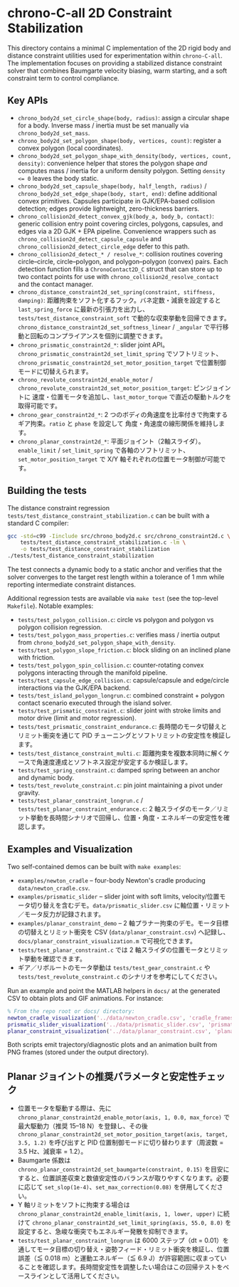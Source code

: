 # chrono-C-all 2D Constraint Stabilization

This directory contains a minimal C implementation of the 2D rigid body and distance
constraint utilities used for experimentation within `chrono-C-all`.  The
implementation focuses on providing a stabilized distance constraint solver that
combines Baumgarte velocity biasing, warm starting, and a soft constraint term to
control compliance.

## Key APIs

- `chrono_body2d_set_circle_shape(body, radius)`: assign a circular shape for a body.  Inverse
  mass / inertia must be set manually via `chrono_body2d_set_mass`.
- `chrono_body2d_set_polygon_shape(body, vertices, count)`: register a convex polygon (local coordinates).
- `chrono_body2d_set_polygon_shape_with_density(body, vertices, count, density)`: convenience helper that
  stores the polygon shape _and_ computes mass / inertia for a uniform density polygon.  Setting `density <= 0`
  leaves the body static.
- `chrono_body2d_set_capsule_shape(body, half_length, radius)` / `chrono_body2d_set_edge_shape(body, start, end)`:
  define additional convex primitives.  Capsules participate in GJK/EPA-based collision detection; edges provide
  lightweight, zero-thickness barriers.
- `chrono_collision2d_detect_convex_gjk(body_a, body_b, contact)`: generic collision entry point covering circles,
  polygons, capsules, and edges via a 2D GJK + EPA pipeline.  Convenience wrappers such as
  `chrono_collision2d_detect_capsule_capsule` and `chrono_collision2d_detect_circle_edge` defer to this path.
- `chrono_collision2d_detect_* / resolve_*`: collision routines covering circle–circle, circle–polygon, and
  polygon–polygon (convex) pairs.  Each detection function fills a `ChronoContact2D_C` struct that can store up
  to two contact points for use with `chrono_collision2d_resolve_contact` and the contact manager.
- `chrono_distance_constraint2d_set_spring(constraint, stiffness, damping)`: 距離拘束をソフト化するフック。バネ定数・減衰を設定すると `last_spring_force` に最新の引張力を出力し、`tests/test_distance_constraint_soft` で動的な収束挙動を回帰できます。`chrono_distance_constraint2d_set_softness_linear` / `_angular` で平行移動と回転のコンプライアンスを個別に調整できます。
- `chrono_prismatic_constraint2d_*`: slider joint API。`chrono_prismatic_constraint2d_set_limit_spring` でソフトリミット、
  `chrono_prismatic_constraint2d_set_motor_position_target` で位置制御モードに切替えられます。
- `chrono_revolute_constraint2d_enable_motor` / `chrono_revolute_constraint2d_set_motor_position_target`: ピンジョイントに
  速度・位置モータを追加し、`last_motor_torque` で直近の駆動トルクを取得可能です。
- `chrono_gear_constraint2d_*`: 2 つのボディの角速度を比率付きで拘束するギア拘束。`ratio` と `phase` を設定して
  角度・角速度の線形関係を維持します。
- `chrono_planar_constraint2d_*`: 平面ジョイント（2軸スライダ）。`enable_limit` / `set_limit_spring` で各軸のソフトリミット、
  `set_motor_position_target` で X/Y 軸それぞれの位置モータ制御が可能です。

## Building the tests

The distance constraint regression `tests/test_distance_constraint_stabilization.c` can be built with a standard C compiler:

```bash
gcc -std=c99 -Iinclude src/chrono_body2d.c src/chrono_constraint2d.c \
    tests/test_distance_constraint_stabilization.c -lm \
    -o tests/test_distance_constraint_stabilization
./tests/test_distance_constraint_stabilization
```

The test connects a dynamic body to a static anchor and verifies that the solver
converges to the target rest length within a tolerance of 1 mm while reporting
intermediate constraint distances.

Additional regression tests are available via `make test` (see the top-level `Makefile`).  Notable examples:

- `tests/test_polygon_collision.c`: circle vs polygon and polygon vs polygon collision regression.
- `tests/test_polygon_mass_properties.c`: verifies mass / inertia output from `chrono_body2d_set_polygon_shape_with_density`.
- `tests/test_polygon_slope_friction.c`: block sliding on an inclined plane with friction.
- `tests/test_polygon_spin_collision.c`: counter-rotating convex polygons interacting through the manifold pipeline.
- `tests/test_capsule_edge_collision.c`: capsule/capsule and edge/circle interactions via the GJK/EPA backend.
- `tests/test_island_polygon_longrun.c`: combined constraint + polygon contact scenario executed through the island solver.
- `tests/test_prismatic_constraint.c`: slider joint with stroke limits and motor drive (limit and motor regression).
- `tests/test_prismatic_constraint_endurance.c`: 長時間のモータ切替えとリミット衝突を通じて PID チューニングとソフトリミットの安定性を検証します。
- `tests/test_distance_constraint_multi.c`: 距離拘束を複数本同時に解くケースで角速度連成とソフトネス設定が安定するか検証します。
- `tests/test_spring_constraint.c`: damped spring between an anchor and dynamic body.
- `tests/test_revolute_constraint.c`: pin joint maintaining a pivot under gravity.
- `tests/test_planar_constraint_longrun.c` / `tests/test_planar_constraint_endurance.c`: 2 軸スライダのモータ／リミット挙動を長時間シナリオで回帰し、位置・角度・エネルギーの安定性を確認します。

## Examples and Visualization

Two self-contained demos can be built with `make examples`:

- `examples/newton_cradle` – four-body Newton's cradle producing `data/newton_cradle.csv`.
- `examples/prismatic_slider` – slider joint with soft limits, velocity/位置モータ切り替えを含むデモ。`data/prismatic_slider.csv` に軸位置・リミット／モータ反力が記録されます。
- `examples/planar_constraint_demo` – 2 軸プラナー拘束のデモ。モータ目標の切替えとリミット衝突を CSV (`data/planar_constraint.csv`) へ記録し、`docs/planar_constraint_visualization.m` で可視化できます。
- `tests/test_planar_constraint.c` では 2 軸スライダの位置モータとリミット挙動を確認できます。
- ギア／リボルートのモータ挙動は `tests/test_gear_constraint.c` や `tests/test_revolute_constraint.c` のシナリオを参考にしてください。

Run an example and point the MATLAB helpers in `docs/` at the generated CSV to obtain plots and GIF animations.  For instance:

```matlab
% From the repo root or docs/ directory:
newton_cradle_visualization('../data/newton_cradle.csv', 'cradle_frames');
prismatic_slider_visualization('../data/prismatic_slider.csv', 'prismatic_frames');
planar_constraint_visualization('../data/planar_constraint.csv', 'planar_frames');
```

Both scripts emit trajectory/diagnostic plots and an animation built from PNG frames (stored under the output directory).

## Planar ジョイントの推奨パラメータと安定性チェック

- 位置モータを駆動する際は、先に `chrono_planar_constraint2d_enable_motor(axis, 1, 0.0, max_force)` で最大駆動力（推奨 15–18 N）を登録し、その後 `chrono_planar_constraint2d_set_motor_position_target(axis, target, 3.5, 1.2)` を呼び出すと PID 位置制御モードに切り替わります（周波数 = 3.5 Hz、減衰率 = 1.2）。
- Baumgarte 係数は `chrono_planar_constraint2d_set_baumgarte(constraint, 0.15)` を目安にすると、位置誤差収束と数値安定性のバランスが取りやすくなります。必要に応じて `set_slop(1e-4)`、`set_max_correction(0.08)` を併用してください。
- Y 軸リミットをソフトに拘束する場合は `chrono_planar_constraint2d_enable_limit(axis, 1, lower, upper)` に続けて `chrono_planar_constraint2d_set_limit_spring(axis, 55.0, 8.0)` を設定すると、急峻な衝突でもエネルギー発散を抑制できます。
- `tests/test_planar_constraint_longrun` は 6000 ステップ（dt = 0.01）を通してモータ目標の切り替え・姿勢フィード・リミット衝突を検証し、位置誤差（≦ 0.018 m）と運動エネルギー（≦ 6.9 J）が許容範囲に収まっていることを確認します。長時間安定性を調整したい場合はこの回帰テストをベースラインとして活用してください。

